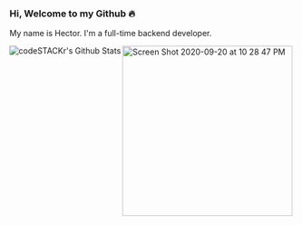 ### Hi, Welcome to my Github :fire:

My name is Hector. I'm a full-time backend developer.

<img align="left" alt="codeSTACKr's Github Stats" src="https://github-readme-stats.codestackr.vercel.app/api?username=hectorrami&show_icons=true&hide_border=true" />

<img width="300" alt="Screen Shot 2020-09-20 at 10 28 47 PM" src="https://user-images.githubusercontent.com/37157448/93731027-e5f32100-fb90-11ea-8271-a49ee4d1cf47.png" />
